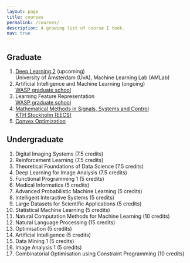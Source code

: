 ```yaml
---
layout: page
title: courses
permalink: /courses/
description: A growing list of course I took.
nav: true
---
```


<div class="publications">
  <h2 class="year">Graduate</h2>
  <ol class="bibliography">
    <li>
      <div class="row">
      <div class="col-sm-8">
        <div class="title"><a href="https://uvadl2c.github.io/">Deep Learning 2</a> (upcoming)</div>
      </div>
      </div>
      <div class="row">
      <div class="col-sm-8">
        <div>University of Amsterdam (UvA), Machine Learning Lab (AMLab)</div>
      </div>
      </div>
    </li>
    <li>
      <div class="row">
      <div class="col-sm-8">
        <div class="title">Artificial Intelligence and Machine Learning (ongoing)</div>
      </div>
      </div>
      <div class="row">
      <div class="col-sm-8">
        <div><a href='https://wasp-sweden.org/graduate-school/'>WASP graduate school</a></div>
      </div>
      </div>
    </li>
    <li>
      <div class="row">
      <div class="col-sm-8">
        <div class="title">Learning Feature Representation</div>
      </div>
      </div>
      <div class="row">
      <div class="col-sm-8">
        <div><a href='https://wasp-sweden.org/graduate-school/'>WASP graduate school</a></div>
      </div>
      </div>
    </li>
    <li>
      <div class="row">
      <div class="col-sm-8">
        <div class="title"><a href="https://people.kth.se/~crro/Math_Methods2022/Math_Methods.html">Mathematical Methods in Signals, Systems and Control</a></div>
      </div>
      </div>
      <div class="row">
      <div class="col-sm-8">
        <div><a href="https://www.kth.se/en/eecs/skolan-for-elektroteknik-och-datavetenskap-1.760855">KTH Stockholm (EECS) </a></div>
      </div>
      </div>
    </li>
    <li>
      <div class="row">
      <div class="col-sm-8">
        <div class="title"><a href="https://uppsala.instructure.com/courses/52871">Convex Optimization</a></div>
      </div>
      </div>
    </li>
  </ol>
</div>

<div class="publications">
  <h2 class="year">Undergraduate</h2>
  <ol class="bibliography">
    <li>Digital Imaging Systems (7.5 credits)</li>
    <li>Reinforcement Learning (7.5 credits)</li>
    <li>Theoretical Foundations of Data Science (7.5 credits)</li>
    <li>Deep Learning for Image Analysis (7.5 credits)</li>
    <li>Functional Programming 1 (5 credits)</li>
    <li>Medical Informatics (5 credits)</li>
    <li>Advanced Probabilistic Machine Learning (5 credits)</li>
    <li>Intelligent Interactive Systems (5 credits)</li>
    <li>Large Datasets for Scientific Applications (5 credits)</li>
    <li>Statistical Machine Learning (5 credits)</li>
    <li>Natural Computation Methods for Machine Learning (10 credits)</li>
    <li>Natural Language Processing (15 credits)</li>
    <li>Optimisation (5 credits)</li>
    <li>Artificial Intelligence (5 credits)</li>
    <li>Data Mining 1 (5 credits)</li>
    <li>Image Analysis 1 (5 credits)</li>
    <li>Combinatorial Optimisation using Constraint Programming (10 credits)</li>
  </ol>
</div>
